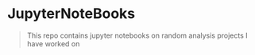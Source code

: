 # JupyterNoteBooks
> This repo contains jupyter notebooks on random analysis projects I have worked on
